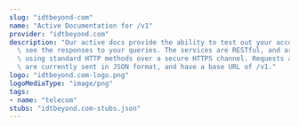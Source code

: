 ```yaml
---
slug: "idtbeyond-com"
name: "Active Documentation for /v1"
provider: "idtbeyond.com"
description: "Our active docs provide the ability to test out your account and to\
  \ see the responses to your queries. The services are RESTful, and are accessed\
  \ using standard HTTP methods over a secure HTTPS channel. Requests and responses\
  \ are currently sent in JSON format, and have a base URL of /v1."
logo: "idtbeyond.com-logo.png"
logoMediaType: "image/png"
tags:
- name: "telecom"
stubs: "idtbeyond.com-stubs.json"
---
```

